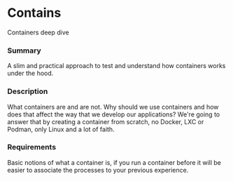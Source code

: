 # Contains

Containers deep dive

### Summary
A slim and practical approach to test and understand how containers works under the hood.

### Description
What containers are and are not. Why should we use containers and how does that affect the way that we develop our applications? We're going to answer that by creating a container from scratch, no Docker, LXC or Podman, only Linux and a lot of faith.

### Requirements
Basic notions of what a container is, if you run a container before it will be easier to associate the processes to your previous experience.
